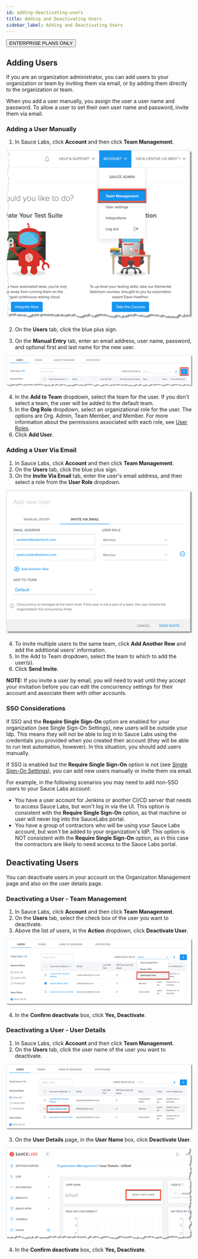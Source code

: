 ```yaml
---
id: adding-deactivating-users
title: Adding and Deactivating Users
sidebar_label: Adding and Deactivating Users
---
```

<p><button class="badge-blue">ENTERPRISE PLANS ONLY</button></p>

## Adding Users
If you are an organization administrator, you can add users to your organization or team by inviting them via email, or by adding them directly to the organization or team.

When you add a user manually, you assign the user a user name and password. To allow a user to set their own user name and password, invite them via email.

### Adding a User Manually
1. In Sauce Labs, click **Account** and then click **Team Management**.

<img src="/static/img/team-mgmt/team-mgmt-nav.jpg" alt="Team management navigation"/>

2. On the **Users** tab, click the blue plus sign.

3. On the **Manual Entry** tab, enter an email address, user name, password, and optional first and last name for the new user.

<img src="/static/img/team-mgmt/add-new-user-nav.jpg" alt="Add new user - manually"/>

4. In the **Add to Team** dropdown, select the team for the user. If you don't select a team, the user will be added to the default team.  
5. In the **Org Role** dropdown, select an organizational role for the user. The options are Org. Admin, Team Member, and Member. For more information about the permissions associated with each role, see [User Roles](https://sauce-docs.com/basics/account-team-management/managing-user-info).
6. Click **Add User**.

### Adding a User Via Email
1. In Sauce Labs, click **Account** and then click **Team Management**.
2. On the **Users** tab, click the blue plus sign.
3. On the **Invite Via Email** tab, enter the user's email address, and then select a role from the **User Role** dropdown.

<img src="/static/img/team-mgmt/add-new-user-email.jpg" alt="Add new user - email"/>

4. To invite multiple users to the same team, click **Add Another Row** and add the additional users' information.
5. In the Add to Team dropdown, select the team to which to add the user(s).
6. Click **Send Invite**.

**NOTE:** If you invite a user by email, you will need to wait until they accept your invitation before you can edit the concurrency settings for their account and associate them with other accounts.  

### SSO Considerations

If SSO and the **Require Single Sign-On** option are enabled for your organization (see Single Sign-On Settings), new users will be outside your Idp. This means they will not be able to log in to Sauce Labs using the credentials you provided when you created their account (they will be able to run test automation, however). In this situation, you should add users manually.

If SSO is enabled but the **Require Single Sign-On** option is not (see [Single Sign-On Settings](https://sauce-docs.com/basics/account-team-management/org-settings)), you can add new users manually or invite them via email.

For example, in the following scenarios you may need to add non-SSO users to your Sauce Labs account:

- You have a user account for Jenkins or another CI/CD server that needs to access Sauce Labs, but won't log in via the UI. This option is consistent with the **Require Single Sign-On** option, as that machine or user will never log into the SauceLabs portal.
- You have a group of contractors who will be using your Sauce Labs account, but won't be added to your organization's IdP. This option is NOT consistent with the **Require Single Sign-On** option, as in this case the contractors are likely to need access to the Sauce Labs portal.

## Deactivating Users
You can deactivate users in your account on the Organization Management page and also on the user details page.

### Deactivating a User - Team Management
1. In Sauce Labs, click **Account** and then click **Team Management**.
2. On the **Users** tab, select the check box of the user you want to deactivate.
3. Above the list of users, in the **Action** dropdown, click **Deactivate User**.

<img src="/static/img/team-mgmt/deactivate-user-org-mgmt.jpg" alt="Deactivate a user in team management"/>

4. In the **Confirm deactivate** box, click **Yes, Deactivate**.

### Deactivating a User - User Details
1. In Sauce Labs, click **Account** and then click **Team Management**.
2. On the **Users** tab, click the user name of the user you want to deactivate.

<img src="/static/img/team-mgmt/users-list-username.jpg" alt="Deactivate a user in User Details"/>

3. On the **User Details** page, in the **User Name** box, click **Deactivate User**.

<img src="/static/img/team-mgmt/deactivate-user-user-details.jpg" alt="Deactivate a user in User Details"/>

4. In the **Confirm deactivate** box, click **Yes, Deactivate**.
